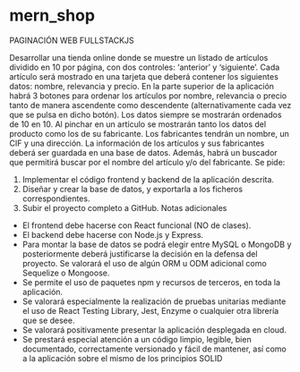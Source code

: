 # mern_shop

PAGINACIÓN WEB FULLSTACKJS

Desarrollar una tienda online donde se muestre un listado de artículos dividido en 10 por
página, con dos controles: ‘anterior’ y ‘siguiente’.
Cada artículo será mostrado en una tarjeta que deberá contener los siguientes datos:
nombre, relevancia y precio.
En la parte superior de la aplicación habrá 3 botones para ordenar los artículos por nombre,
relevancia o precio tanto de manera ascendente como descendente (alternativamente cada
vez que se pulsa en dicho botón). Los datos siempre se mostrarán ordenados de 10 en 10.
Al pinchar en un artículo se mostrarán tanto los datos del producto como los de su
fabricante. Los fabricantes tendrán un nombre, un CIF y una dirección.
La información de los artículos y sus fabricantes deberá ser guardada en una base de
datos.
Además, habrá un buscador que permitirá buscar por el nombre del artículo y/o del
fabricante.
Se pide:
1. Implementar el código frontend y backend de la aplicación descrita.
2. Diseñar y crear la base de datos, y exportarla a los ficheros correspondientes.
3. Subir el proyecto completo a GitHub.
Notas adicionales
- El frontend debe hacerse con React funcional (NO de clases).
- El backend debe hacerse con Node.js y Express.
- Para montar la base de datos se podrá elegir entre MySQL o MongoDB y
posteriormente deberá justificarse la decisión en la defensa del proyecto. Se
valorará el uso de algún ORM u ODM adicional como Sequelize o Mongoose.
- Se permite el uso de paquetes npm y recursos de terceros, en toda la aplicación.
- Se valorará especialmente la realización de pruebas unitarias mediante el uso de
React Testing Library, Jest, Enzyme o cualquier otra librería que se desee.
- Se valorará positivamente presentar la aplicación desplegada en cloud.
- Se prestará especial atención a un código limpio, legible, bien documentado,
correctamente versionado y fácil de mantener, así como a la aplicación sobre el
mismo de los principios SOLID
